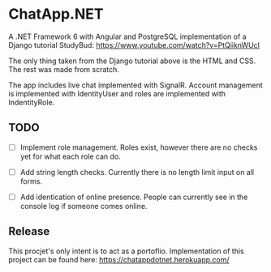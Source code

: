 # ChatApp.NET
A .NET Framework 6 with Angular and PostgreSQL implementation of a Django tutorial StudyBud:
https://www.youtube.com/watch?v=PtQiiknWUcI


The only thing taken from the Django tutorial above is the HTML and CSS. The rest was made from scratch.


The app includes live chat implemented with SignalR.
Account management is implemented with IdentityUser and roles are implemented with IndentityRole.

## TODO
- [ ] Implement role management. Roles exist, however there are no checks yet for what each role can do.
- [ ] Add string length checks. Currently there is no length limit input on all forms.
- [ ] Add identication of online presence. People can currently see in the console log if someone comes online.


## Release
This procjet's only intent is to act as a portoflio.
Implementation of this project can be found here: 
https://chatappdotnet.herokuapp.com/
